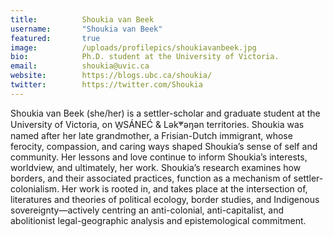 ```yaml
---
title:          Shoukia van Beek
username:       "Shoukia van Beek"
featured:       true
image:          /uploads/profilepics/shoukiavanbeek.jpg
bio:            Ph.D. student at the University of Victoria.
email:          shoukia@uvic.ca
website:        https://blogs.ubc.ca/shoukia/
twitter:        https://twitter.com/Shoukia
---
```


Shoukia van Beek (she/her) is a settler-scholar and graduate student at the University of Victoria, on W̱SÁNEĆ & Lək̓ʷəŋən territories. Shoukia was named after her late grandmother, a Frisian-Dutch immigrant, whose ferocity, compassion, and caring ways shaped Shoukia’s sense of self and community. Her lessons and love continue to inform Shoukia’s interests, worldview, and ultimately, her work. Shoukia’s research examines how borders, and their associated practices, function as a mechanism of settler-colonialism. Her work is rooted in, and takes place at the intersection of, literatures and theories of political ecology, border studies, and Indigenous sovereignty—actively centring an anti-colonial, anti-capitalist, and abolitionist legal-geographic analysis and epistemological commitment.
